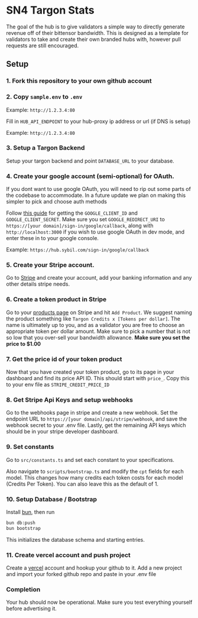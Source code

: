 # SN4 Targon Stats

The goal of the hub is to give validators a simple way to directly generate
revenue off of their bittensor bandwidth. This is designed as a template for
validators to take and create their own branded hubs with, however pull requests
are still encouraged.

## Setup

### 1. Fork this repository to your own github account

### 2. Copy `sample.env` to `.env`

Example: `http://1.2.3.4:80`

Fill in `HUB_API_ENDPOINT` to your hub-proxy ip address or url (if DNS is setup)

Example: `http://1.2.3.4:80`

### 3. Setup a Targon Backend

Setup your targon backend and point `DATABASE_URL` to your database.

### 4. Create your google account (semi-optional) for OAuth.

If you dont want to use google OAuth, you will need to rip out some parts of the
codebase to accommodate. In a future update we plan on making this simpler to
pick and choose auth methods

Follow
[this guide](https://medium.com/@tony.infisical/guide-to-using-oauth-2-0-to-access-google-apis-dead94d6866d)
for getting the `GOOGLE_CLIENT_ID` and `GOOGLE_CLIENT_SECRET`. Make sure you set
`GOOGLE_REDIRECT_URI` to `https://[your domain]/sign-in/google/callback`, along
with `http://localhost:3000` if you wish to use google OAuth in dev mode, and
enter these in to your google console.

Example: `https://hub.sybil.com/sign-in/google/callback`

### 5. Create your Stripe account.

Go to [Stripe](https://stripe.com/) and create your account, add your banking
information and any other details stripe needs.

### 6. Create a token product in Stripe

Go to your [products page](https://dashboard.stripe.com/products) on Stripe and
hit `Add Product`. We suggest naming the product something like
`Targon Credits x [Tokens per dollar]`. The name is ultimately up to you, and as
a validator you are free to choose an appropriate token per dollar amount. Make
sure to pick a number that is not so low that you over-sell your bandwidth
allowance. **Make sure you set the price to $1.00**

### 7. Get the price id of your token product

Now that you have created your token product, go to its page in your dashboard
and find its price API ID. This should start with `price_`. Copy this to your
env file as `STRIPE_CREDIT_PRICE_ID`

### 8. Get Stripe Api Keys and setup webhooks

Go to the webhooks page in stripe and create a new webhook. Set the endpoint URL
to `https://[your domain]/api/stripe/webhook`, and save the webhook secret to
your .env file. Lastly, get the remaining API keys which should be in your
stripe developer dashboard.

### 9. Set constants

Go to `src/constants.ts` and set each constant to your specifications.

Also navigate to `scripts/bootstrap.ts` and modify the `cpt` fields for each
model. This changes how many credits each token costs for each model (Credits
Per Token). You can also leave this as the default of 1.

### 10. Setup Database / Bootstrap

Install [bun](https://bun.sh/), then run

```sh
bun db:push
bun bootstrap
```

This initializes the database schema and starting entries.

### 11. Create vercel account and push project

Create a [vercel](https://vercel.com/) account and hookup your github to it. Add
a new project and import your forked github repo and paste in your .env file

### Completion

Your hub should now be operational. Make sure you test everything yourself
before advertising it.

